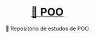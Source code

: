 <h1 align="center">
    <a href="">🔗 POO</a>
</h1>
<p align="center">🚀 Repositório de estudos de POO</p>
